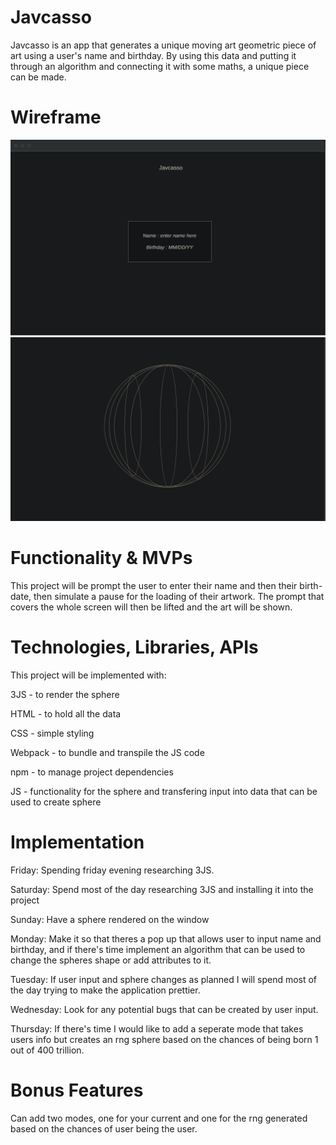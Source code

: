 # Javcasso

Javcasso is an app that generates a unique moving art geometric piece of art using a user's name and birthday. By using this data and putting it through an algorithm and connecting it with some maths, a unique piece can be made.

# Wireframe
![popup](wireframe-1.PNG)
![afterinput](wireframe-2.PNG)

# Functionality & MVPs

This project will be prompt the user to enter their name and then their birth-date, then simulate a pause for the loading of their artwork. The prompt that covers the whole screen will then be lifted and the art will be shown.

# Technologies, Libraries, APIs

This project will be implemented with:

3JS - to render the sphere

HTML - to hold all the data

CSS - simple styling

Webpack - to bundle and transpile the JS code

npm - to manage project dependencies

JS - functionality for the sphere and transfering input into data that can be used to create sphere

# Implementation

Friday: Spending friday evening researching 3JS.

Saturday: Spend most of the day researching 3JS and installing it into the project

Sunday: Have a sphere rendered on the window

Monday: Make it so that theres a pop up that allows user to input name and birthday, and if there's time implement an algorithm that can be used to change the spheres shape or add attributes to it.

Tuesday: If user input and sphere changes as planned I will spend most of the day trying to make the application prettier.

Wednesday: Look for any potential bugs that can be created by user input.

Thursday: If there's time I would like to add a seperate mode that takes users info but creates an rng sphere based on the chances of being born 1 out of 400 trillion.

# Bonus Features

Can add two modes, one for your current and one for the rng generated based on the chances of user being the user.

